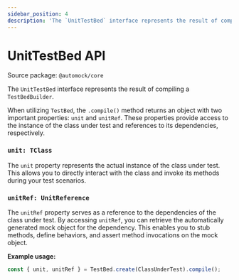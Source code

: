 ```yaml
---
sidebar_position: 4
description: 'The `UnitTestBed` interface represents the result of compiling a `TestBedBuilder`.'
---
```


# UnitTestBed API

Source package: `@automock/core`

The `UnitTestBed` interface represents the result of compiling a `TestBedBuilder`.

When utilizing `TestBed`, the `.compile()` method returns an object with two important properties: `unit` and `unitRef`.
These properties provide access to the instance of the class under test and references to its dependencies,
respectively.

### `unit: TClass`

The `unit` property represents the actual instance of the class under test. This allows you to directly interact with
the class and invoke its methods during your test scenarios.

### `unitRef: UnitReference`

The `unitRef` property serves as a reference to the dependencies of the class under test. By accessing `unitRef`, you
can retrieve the automatically generated mock object for the dependency. This enables you to stub methods, define
behaviors, and assert method invocations on the mock object.

**Example usage:**

```typescript
const { unit, unitRef } = TestBed.create(ClassUnderTest).compile();
```